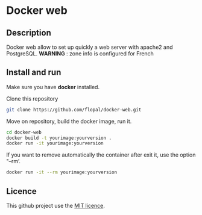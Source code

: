 # Docker web

## Description

Docker web allow to set up quickly a web server with apache2 and PostgreSQL.
**WARNING** : zone info is configured for French

## Install and run

Make sure you have **docker** installed.

Clone this repository

```sh
git clone https://github.com/flopal/docker-web.git
```

Move on repository, build the docker image, run it.

```sh
cd docker-web
docker build -t yourimage:yourversion .
docker run -it yourimage:yourversion
```

If you want to remove automatically the container after exit it, use the option "–rm’.

```sh
docker run -it --rm yourimage:yourversion
```

## Licence

This github project use the [MIT licence](./LICENCE).
